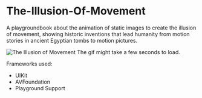 # The-Illusion-Of-Movement

A playgroundbook about the animation of static images to create the illusion of movement, showing historic inventions that lead humanity from motion stories in ancient Egyptian tombs to motion pictures. 

![The Illusion of Movement](https://github.com/mprecke/The-Illusion-Of-Movement/blob/master/The-Illusion-Of-Movement.gif?raw=true)
The gif might take a few seconds to load.

Frameworks used:
- UIKit
- AVFoundation
- Playground Support
